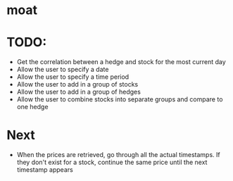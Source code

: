 # moat

# TODO:
   * Get the correlation between a hedge and stock for the most current day
   * Allow the user to specify a date
   * Allow the user to specify a time period
   * Allow the user to add in a group of stocks
   * Allow the user to add in a group of hedges
   * Allow the user to combine stocks into separate groups and compare to one hedge

# Next
   * When the prices are retrieved, go through all the actual timestamps. If they don't exist for a stock, continue the same price until the next timestamp appears